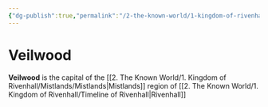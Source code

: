 ```yaml
---
{"dg-publish":true,"permalink":"/2-the-known-world/1-kingdom-of-rivenhall/mistlands/veilwood/veilwood/","dgPassFrontmatter":true}
---
```


# Veilwood
**Veilwood** is the capital of the [[2. The Known World/1. Kingdom of Rivenhall/Mistlands/Mistlands\|Mistlands]] region of [[2. The Known World/1. Kingdom of Rivenhall/Timeline of Rivenhall\|Rivenhall]] 